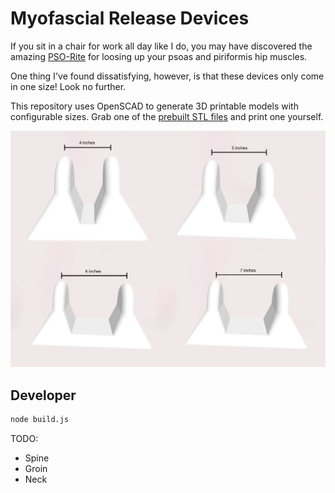 # Myofascial Release Devices

If you sit in a chair for work all day like I do, you may have discovered the amazing [PSO-Rite](https://pso-rite.com/) for loosing up your psoas and piriformis hip muscles.

One thing I've found dissatisfying, however, is that these devices only come in one size! Look no further.

This repository uses OpenSCAD to generate 3D printable models with configurable sizes. Grab one of the [prebuilt STL files](./stl) and print one yourself.

![sizes](./pso.png)

## Developer

```sh
node build.js
```

TODO:
- Spine
- Groin
- Neck